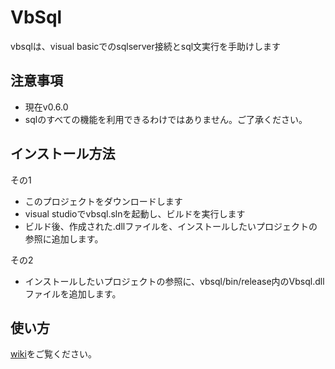 # VbSql

vbsqlは、visual basicでのsqlserver接続とsql文実行を手助けします

## 注意事項

- 現在v0.6.0
- sqlのすべての機能を利用できるわけではありません。ご了承ください。

## インストール方法

その1
* このプロジェクトをダウンロードします
* visual studioでvbsql.slnを起動し、ビルドを実行します
* ビルド後、作成された.dllファイルを、インストールしたいプロジェクトの参照に追加します。

その2
* インストールしたいプロジェクトの参照に、vbsql/bin/release内のVbsql.dllファイルを追加します。

## 使い方
[wiki](https://github.com/kura2391/vbsql/wiki)をご覧ください。


